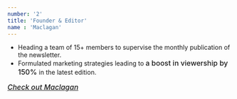 ```yaml
---
number: '2'
title: 'Founder & Editor' 
name : 'Maclagan'
---
```

<style> 
.bold-primary{
    font-size: 1rem;
    color: var(--primary);
    font-weight: 500;
    margin: 0px;
    display: inline;
}
</style>
- Heading a team of 15+ members to supervise the monthly publication of the newsletter.
- Formulated marketing strategies leading to <p class="bold-primary">a boost in viewership by 150% </p> in the latest edition.

<a href="https://issuu.com/thevista-pec">
<h6 class="bold-primary" >Check out Maclagan</h6>
</a>